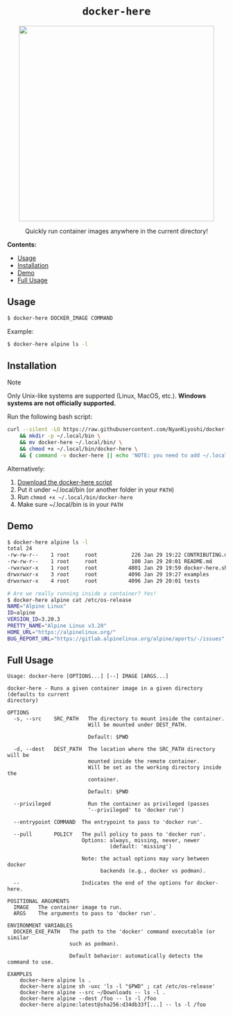 
<div align=center>
<h1><code>docker-here</code></h1>

<img src="https://github.com/user-attachments/assets/3dc11da1-3138-47b8-962a-0a9c0820b68e" width=450 />

Quickly run container images anywhere in the current directory!

</div>

**Contents:**

- [Usage](#usage)
- [Installation](#installation)
- [Demo](#demo)
- [Full Usage](#full-usage)


## Usage

```bash
$ docker-here DOCKER_IMAGE COMMAND
```

Example:

```bash
$ docker-here alpine ls -l
```

## Installation

> [!NOTE]
>
> Only Unix-like systems are supported (Linux, MacOS, etc.).
> **Windows systems are not officially supported.**

Run the following bash script:

```bash
curl --silent -LO https://raw.githubusercontent.com/NyanKiyoshi/docker-here/refs/heads/main/docker-here \
    && mkdir -p ~/.local/bin \
    && mv docker-here ~/.local/bin/ \
    && chmod +x ~/.local/bin/docker-here \
    && { command -v docker-here || echo 'NOTE: you need to add ~/.local/bin/ to your PATH!'; }
```

Alternatively:

1. [Download the docker-here script][download]
2. Put it under ~/.local/bin (or another folder in your `PATH`)
3. Run `chmod +x ~/.local/bin/docker-here`
4. Make sure ~/.local/bin is in your `PATH`

## Demo

```bash
$ docker-here alpine ls -l
total 24
-rw-rw-r--    1 root     root           226 Jan 29 19:22 CONTRIBUTING.md
-rw-rw-r--    1 root     root           100 Jan 29 20:01 README.md
-rwxrwxr-x    1 root     root          4801 Jan 29 19:59 docker-here.sh
drwxrwxr-x    3 root     root          4096 Jan 29 19:27 examples
drwxrwxr-x    4 root     root          4096 Jan 29 20:01 tests

# Are we really running inside a container? Yes!
$ docker-here alpine cat /etc/os-release
NAME="Alpine Linux"
ID=alpine
VERSION_ID=3.20.3
PRETTY_NAME="Alpine Linux v3.20"
HOME_URL="https://alpinelinux.org/"
BUG_REPORT_URL="https://gitlab.alpinelinux.org/alpine/aports/-/issues"
```

## Full Usage

```
Usage: docker-here [OPTIONS...] [--] IMAGE [ARGS...]

docker-here - Runs a given container image in a given directory (defaults to current
directory)

OPTIONS
  -s, --src    SRC_PATH   The directory to mount inside the container.
                          Will be mounted under DEST_PATH.

                          Default: $PWD

  -d, --dest   DEST_PATH  The location where the SRC_PATH directory will be
                          mounted inside the remote container.
                          Will be set as the working directory inside the
                          container.

                          Default: $PWD

  --privileged            Run the container as privileged (passes
                          '--privileged' to 'docker run')

  --entrypoint COMMAND  The entrypoint to pass to 'docker run'.

  --pull       POLICY   The pull policy to pass to 'docker run'.
                        Options: always, missing, never, newer
                                 (default: 'missing')

                        Note: the actual options may vary between docker
                              backends (e.g., docker vs podman).

  --                    Indicates the end of the options for docker-here.

POSITIONAL ARGUMENTS
  IMAGE   The container image to run.
  ARGS    The arguments to pass to 'docker run'.

ENVIRONMENT VARIABLES
  DOCKER_EXE_PATH   The path to the 'docker' command executable (or similar
                    such as podman).

                    Default behavior: automatically detects the command to use.

EXAMPLES
    docker-here alpine ls .
    docker-here alpine sh -uxc 'ls -l "$PWD" ; cat /etc/os-release'
    docker-here alpine --src ~/Downloads -- ls -l .
    docker-here alpine --dest /foo -- ls -l /foo
    docker-here alpine:latest@sha256:d34db33f[...] -- ls -l /foo
```

[download]: https://raw.githubusercontent.com/NyanKiyoshi/docker-here/refs/heads/main/docker-here

